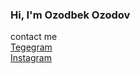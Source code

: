 ### Hi, I'm Ozodbek Ozodov 
 
contact me <br>
    <a href="https://t.me/ozodbek_ozodov1" target="_blank"> Tegegram </a>  <br>
    <a href="https://www.instagram.com/ozodbek_ozodov1/" target="_blank"> Instagram </a>
    

